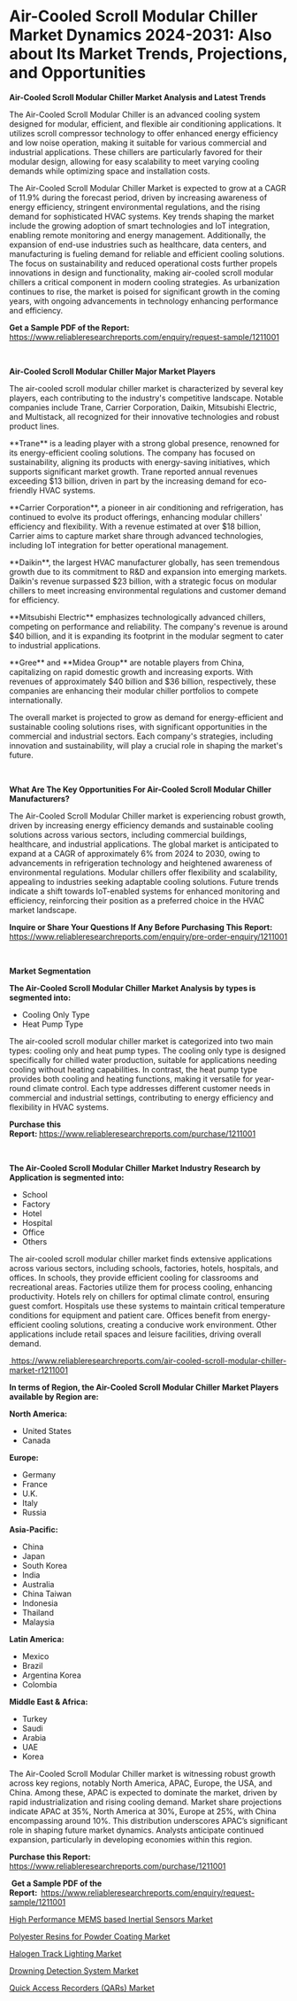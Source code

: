 <p><h1>Air-Cooled Scroll Modular Chiller Market Dynamics 2024-2031: Also about Its Market Trends, Projections, and Opportunities</h1></p><p><strong>Air-Cooled Scroll Modular Chiller Market Analysis and Latest Trends</strong></p>
<p><p>The Air-Cooled Scroll Modular Chiller is an advanced cooling system designed for modular, efficient, and flexible air conditioning applications. It utilizes scroll compressor technology to offer enhanced energy efficiency and low noise operation, making it suitable for various commercial and industrial applications. These chillers are particularly favored for their modular design, allowing for easy scalability to meet varying cooling demands while optimizing space and installation costs.</p><p>The Air-Cooled Scroll Modular Chiller Market is expected to grow at a CAGR of 11.9% during the forecast period, driven by increasing awareness of energy efficiency, stringent environmental regulations, and the rising demand for sophisticated HVAC systems. Key trends shaping the market include the growing adoption of smart technologies and IoT integration, enabling remote monitoring and energy management. Additionally, the expansion of end-use industries such as healthcare, data centers, and manufacturing is fueling demand for reliable and efficient cooling solutions. The focus on sustainability and reduced operational costs further propels innovations in design and functionality, making air-cooled scroll modular chillers a critical component in modern cooling strategies. As urbanization continues to rise, the market is poised for significant growth in the coming years, with ongoing advancements in technology enhancing performance and efficiency.</p></p>
<p><strong>Get a Sample PDF of the Report:&nbsp;</strong> <a href="https://www.reliableresearchreports.com/enquiry/request-sample/1211001?utm_campaign=38&utm_medium=2&utm_source=Github&utm_content=ia&utm_term=05102024&utm_id=air-cooled-scroll-modular-chiller">https://www.reliableresearchreports.com/enquiry/request-sample/1211001</a></p>
<p>&nbsp;</p>
<p><strong>Air-Cooled Scroll Modular Chiller Major Market Players</strong></p>
<p><p>The air-cooled scroll modular chiller market is characterized by several key players, each contributing to the industry's competitive landscape. Notable companies include Trane, Carrier Corporation, Daikin, Mitsubishi Electric, and Multistack, all recognized for their innovative technologies and robust product lines.</p><p>**Trane** is a leading player with a strong global presence, renowned for its energy-efficient cooling solutions. The company has focused on sustainability, aligning its products with energy-saving initiatives, which supports significant market growth. Trane reported annual revenues exceeding $13 billion, driven in part by the increasing demand for eco-friendly HVAC systems.</p><p>**Carrier Corporation**, a pioneer in air conditioning and refrigeration, has continued to evolve its product offerings, enhancing modular chillers' efficiency and flexibility. With a revenue estimated at over $18 billion, Carrier aims to capture market share through advanced technologies, including IoT integration for better operational management.</p><p>**Daikin**, the largest HVAC manufacturer globally, has seen tremendous growth due to its commitment to R&D and expansion into emerging markets. Daikin's revenue surpassed $23 billion, with a strategic focus on modular chillers to meet increasing environmental regulations and customer demand for efficiency.</p><p>**Mitsubishi Electric** emphasizes technologically advanced chillers, competing on performance and reliability. The company's revenue is around $40 billion, and it is expanding its footprint in the modular segment to cater to industrial applications.</p><p>**Gree** and **Midea Group** are notable players from China, capitalizing on rapid domestic growth and increasing exports. With revenues of approximately $40 billion and $36 billion, respectively, these companies are enhancing their modular chiller portfolios to compete internationally.</p><p>The overall market is projected to grow as demand for energy-efficient and sustainable cooling solutions rises, with significant opportunities in the commercial and industrial sectors. Each company's strategies, including innovation and sustainability, will play a crucial role in shaping the market's future.</p></p>
<p>&nbsp;</p>
<p><strong>What Are The Key Opportunities For Air-Cooled Scroll Modular Chiller Manufacturers?</strong></p>
<p><p>The Air-Cooled Scroll Modular Chiller market is experiencing robust growth, driven by increasing energy efficiency demands and sustainable cooling solutions across various sectors, including commercial buildings, healthcare, and industrial applications. The global market is anticipated to expand at a CAGR of approximately 6% from 2024 to 2030, owing to advancements in refrigeration technology and heightened awareness of environmental regulations. Modular chillers offer flexibility and scalability, appealing to industries seeking adaptable cooling solutions. Future trends indicate a shift towards IoT-enabled systems for enhanced monitoring and efficiency, reinforcing their position as a preferred choice in the HVAC market landscape.</p></p>
<p><strong>Inquire or Share Your Questions If Any Before Purchasing This Report:</strong> <a href="https://www.reliableresearchreports.com/enquiry/pre-order-enquiry/1211001?utm_campaign=38&utm_medium=2&utm_source=Github&utm_content=ia&utm_term=05102024&utm_id=air-cooled-scroll-modular-chiller">https://www.reliableresearchreports.com/enquiry/pre-order-enquiry/1211001</a></p>
<p>&nbsp;</p>
<p><strong>Market Segmentation</strong></p>
<p><strong>The Air-Cooled Scroll Modular Chiller Market Analysis by types is segmented into:</strong></p>
<p><ul><li>Cooling Only Type</li><li>Heat Pump Type</li></ul></p>
<p><p>The air-cooled scroll modular chiller market is categorized into two main types: cooling only and heat pump types. The cooling only type is designed specifically for chilled water production, suitable for applications needing cooling without heating capabilities. In contrast, the heat pump type provides both cooling and heating functions, making it versatile for year-round climate control. Each type addresses different customer needs in commercial and industrial settings, contributing to energy efficiency and flexibility in HVAC systems.</p></p>
<p><strong>Purchase this Report:&nbsp;</strong><a href="https://www.reliableresearchreports.com/purchase/1211001?utm_campaign=38&utm_medium=2&utm_source=Github&utm_content=ia&utm_term=05102024&utm_id=air-cooled-scroll-modular-chiller">https://www.reliableresearchreports.com/purchase/1211001</a></p>
<p>&nbsp;</p>
<p><strong>The Air-Cooled Scroll Modular Chiller Market Industry Research by Application is segmented into:</strong></p>
<p><ul><li>School</li><li>Factory</li><li>Hotel</li><li>Hospital</li><li>Office</li><li>Others</li></ul></p>
<p><p>The air-cooled scroll modular chiller market finds extensive applications across various sectors, including schools, factories, hotels, hospitals, and offices. In schools, they provide efficient cooling for classrooms and recreational areas. Factories utilize them for process cooling, enhancing productivity. Hotels rely on chillers for optimal climate control, ensuring guest comfort. Hospitals use these systems to maintain critical temperature conditions for equipment and patient care. Offices benefit from energy-efficient cooling solutions, creating a conducive work environment. Other applications include retail spaces and leisure facilities, driving overall demand.</p></p>
<p><a href="https://www.reliableresearchreports.com/air-cooled-scroll-modular-chiller-market-r1211001?utm_campaign=38&utm_medium=2&utm_source=Github&utm_content=ia&utm_term=05102024&utm_id=air-cooled-scroll-modular-chiller">&nbsp;https://www.reliableresearchreports.com/air-cooled-scroll-modular-chiller-market-r1211001</a></p>
<p><strong>In terms of Region, the Air-Cooled Scroll Modular Chiller Market Players available by Region are:</strong></p>
<p>
    <p> <strong> North America: </strong>
        <ul>
            <li>United States</li>
            <li>Canada</li>
        </ul>
        </p> 
    <p> <strong> Europe: </strong>
        <ul>
            <li>Germany</li>
            <li>France</li>
            <li>U.K.</li>
            <li>Italy</li>
            <li>Russia</li>
        </ul>
        </p> 
    <p> <strong> Asia-Pacific: </strong>
        <ul>
            <li>China</li>
            <li>Japan</li>
            <li>South Korea</li>
            <li>India</li>
            <li>Australia</li>
            <li>China Taiwan</li>
            <li>Indonesia</li>
            <li>Thailand</li>
            <li>Malaysia</li>
        </ul>
        </p> 
    <p> <strong> Latin America: </strong>
        <ul>
            <li>Mexico</li>
            <li>Brazil</li>
            <li>Argentina Korea</li>
            <li>Colombia</li>
        </ul>
        </p> 
    <p> <strong> Middle East & Africa: </strong>
        <ul>
            <li>Turkey</li>
            <li>Saudi</li>
            <li>Arabia</li>
            <li>UAE</li>
            <li>Korea</li>
        </ul>
    </p>
    </p>
<p><p>The Air-Cooled Scroll Modular Chiller market is witnessing robust growth across key regions, notably North America, APAC, Europe, the USA, and China. Among these, APAC is expected to dominate the market, driven by rapid industrialization and rising cooling demand. Market share projections indicate APAC at 35%, North America at 30%, Europe at 25%, with China encompassing around 10%. This distribution underscores APAC’s significant role in shaping future market dynamics. Analysts anticipate continued expansion, particularly in developing economies within this region.</p></p>
<p><strong>Purchase this Report: </strong><a href="https://www.reliableresearchreports.com/purchase/1211001?utm_campaign=38&utm_medium=2&utm_source=Github&utm_content=ia&utm_term=05102024&utm_id=air-cooled-scroll-modular-chiller">https://www.reliableresearchreports.com/purchase/1211001</a></p>
<p>&nbsp;<strong>Get a Sample PDF of the Report:&nbsp;&nbsp;</strong><a href="https://www.reliableresearchreports.com/enquiry/request-sample/1211001?utm_campaign=38&utm_medium=2&utm_source=Github&utm_content=ia&utm_term=05102024&utm_id=air-cooled-scroll-modular-chiller">https://www.reliableresearchreports.com/enquiry/request-sample/1211001</a></p>
<p><strong></strong></p>
<p><p><a href="https://issuu.com/reportprime-2/docs/high-performance-mems-based-inertia_1f4ce6b6b083c5?utm_campaign=38&utm_medium=2&utm_source=Github&utm_content=ia&utm_term=05102024&utm_id=air-cooled-scroll-modular-chiller">High Performance MEMS based Inertial Sensors Market</a></p><p><a href="https://github.com/KejsiLoshi121/Market-Research-Report-List-1/blob/main/polyester-resins-for-powder-coating-market.md?utm_campaign=38&utm_medium=2&utm_source=Github&utm_content=ia&utm_term=05102024&utm_id=air-cooled-scroll-modular-chiller">Polyester Resins for Powder Coating Market</a></p><p><a href="https://www.linkedin.com/pulse/halogen-track-lighting-market-size-share-competitive-landscape-p9dbe?utm_campaign=38&utm_medium=2&utm_source=Github&utm_content=ia&utm_term=05102024&utm_id=air-cooled-scroll-modular-chiller">Halogen Track Lighting Market</a></p><p><a href="https://github.com/ArnisaLeka575/Market-Research-Report-List-1/blob/main/drowning-detection-system-market.md?utm_campaign=38&utm_medium=2&utm_source=Github&utm_content=ia&utm_term=05102024&utm_id=air-cooled-scroll-modular-chiller">Drowning Detection System Market</a></p><p><a href="https://issuu.com/reportprime-2/docs/quick-access-recorders-qars-market-_3fa1f9beae52c2?utm_campaign=38&utm_medium=2&utm_source=Github&utm_content=ia&utm_term=05102024&utm_id=air-cooled-scroll-modular-chiller">Quick Access Recorders (QARs) Market</a></p></p>
